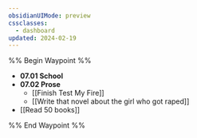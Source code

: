 ```yaml
---
obsidianUIMode: preview
cssclasses:
  - dashboard
updated: 2024-02-19
---
```

%% Begin Waypoint %%
- **07.01 School**
- **07.02 Prose**
	- [[Finish Test My Fire]]
	- [[Write that novel about the girl who got raped]]
- [[Read 50 books]]

%% End Waypoint %%
